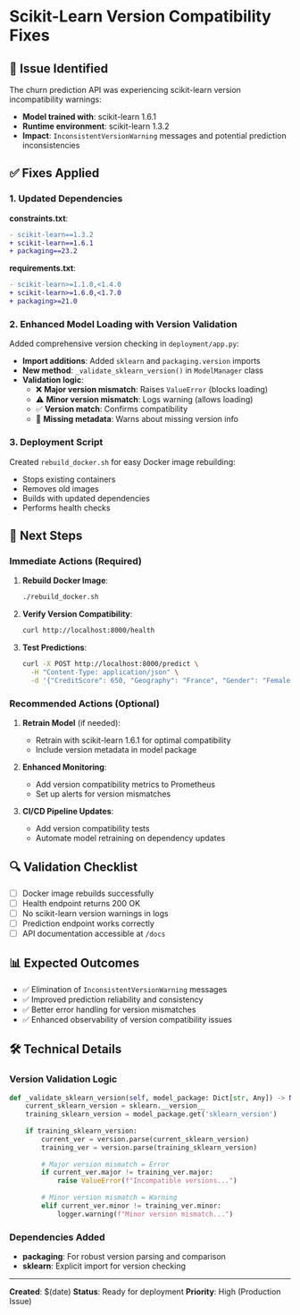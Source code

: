 # Scikit-Learn Version Compatibility Fixes

## 🚨 Issue Identified

The churn prediction API was experiencing scikit-learn version incompatibility warnings:
- **Model trained with**: scikit-learn 1.6.1
- **Runtime environment**: scikit-learn 1.3.2
- **Impact**: `InconsistentVersionWarning` messages and potential prediction inconsistencies

## ✅ Fixes Applied

### 1. Updated Dependencies

**constraints.txt**:
```diff
- scikit-learn==1.3.2
+ scikit-learn==1.6.1
+ packaging==23.2
```

**requirements.txt**:
```diff
- scikit-learn>=1.1.0,<1.4.0
+ scikit-learn>=1.6.0,<1.7.0
+ packaging>=21.0
```

### 2. Enhanced Model Loading with Version Validation

Added comprehensive version checking in `deployment/app.py`:

- **Import additions**: Added `sklearn` and `packaging.version` imports
- **New method**: `_validate_sklearn_version()` in `ModelManager` class
- **Validation logic**:
  - ❌ **Major version mismatch**: Raises `ValueError` (blocks loading)
  - ⚠️ **Minor version mismatch**: Logs warning (allows loading)
  - ✅ **Version match**: Confirms compatibility
  - 📝 **Missing metadata**: Warns about missing version info

### 3. Deployment Script

Created `rebuild_docker.sh` for easy Docker image rebuilding:
- Stops existing containers
- Removes old images
- Builds with updated dependencies
- Performs health checks

## 🔄 Next Steps

### Immediate Actions (Required)

1. **Rebuild Docker Image**:
   ```bash
   ./rebuild_docker.sh
   ```

2. **Verify Version Compatibility**:
   ```bash
   curl http://localhost:8000/health
   ```

3. **Test Predictions**:
   ```bash
   curl -X POST http://localhost:8000/predict \
     -H "Content-Type: application/json" \
     -d '{"CreditScore": 650, "Geography": "France", "Gender": "Female", "Age": 35, "Tenure": 5, "Balance": 50000.0, "NumOfProducts": 2, "HasCrCard": 1, "IsActiveMember": 1, "EstimatedSalary": 75000.0}'
   ```

### Recommended Actions (Optional)

1. **Retrain Model** (if needed):
   - Retrain with scikit-learn 1.6.1 for optimal compatibility
   - Include version metadata in model package

2. **Enhanced Monitoring**:
   - Add version compatibility metrics to Prometheus
   - Set up alerts for version mismatches

3. **CI/CD Pipeline Updates**:
   - Add version compatibility tests
   - Automate model retraining on dependency updates

## 🔍 Validation Checklist

- [ ] Docker image rebuilds successfully
- [ ] Health endpoint returns 200 OK
- [ ] No scikit-learn version warnings in logs
- [ ] Prediction endpoint works correctly
- [ ] API documentation accessible at `/docs`

## 📊 Expected Outcomes

- ✅ Elimination of `InconsistentVersionWarning` messages
- ✅ Improved prediction reliability and consistency
- ✅ Better error handling for version mismatches
- ✅ Enhanced observability of version compatibility issues

## 🛠️ Technical Details

### Version Validation Logic

```python
def _validate_sklearn_version(self, model_package: Dict[str, Any]) -> None:
    current_sklearn_version = sklearn.__version__
    training_sklearn_version = model_package.get('sklearn_version')
    
    if training_sklearn_version:
        current_ver = version.parse(current_sklearn_version)
        training_ver = version.parse(training_sklearn_version)
        
        # Major version mismatch = Error
        if current_ver.major != training_ver.major:
            raise ValueError(f"Incompatible versions...")
        
        # Minor version mismatch = Warning
        elif current_ver.minor != training_ver.minor:
            logger.warning(f"Minor version mismatch...")
```

### Dependencies Added

- **packaging**: For robust version parsing and comparison
- **sklearn**: Explicit import for version checking

---

**Created**: $(date)
**Status**: Ready for deployment
**Priority**: High (Production Issue)